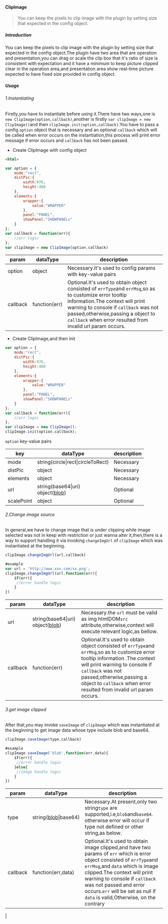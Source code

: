 #### ClipImage

> You can keep the pixels to clip image with the plugin by setting size that expected in the config object.

##### Introduction
You can keep the pixels to clip image  with the plugin by setting size that expected in the config object.The plugin have two area that are operation and presentation,you can drag or scale the clip box that it's ratio of size is consistent with expectation and it have a minimum to keep picture clipped clear in the operation area,and presentation area show real-time picture expected to have fixed size provided in config object.

##### Usage
###### 1.Instantiating

Firstly,you have to instantiate before using it.There have two ways,one is `new ClipImage(option,callback)`,another is firstly `var clipImage = new ClipImage()`and then `clipImage.init(option,callback)`.You have to pass a config `option` object that is necessary and an optional `callback` which will be called when error occurs on the instantiation,this process will print error message if error occurs and `callback` has not been passed.

- Create ClipImage with config object

```html
<html>
```

```javascript
var option = {
    mode:"rect",
    distPic:{
        width:976,
        height:480
    },
    elements:{
        wrapper:{
            value:"WRAPPER"
        },
        panel:"PANEL",
        showPanel:"SHOWPANELs"
    }
};
var callback = function(err){
    //err logic
};
var clipImage = new ClipImage(option,callback)
```

|param|dataType|description|
|--|--|--|
|option|object|Necessary.It's used to config params with key-value pairs|
|callback|function(err)|Optional.It's used to obtain object consisted of `errType`and `errMsg`,so as to customize error tooltip information.The context will print warning to console if `callback` was not passed,otherwise,passing a object to `callback` when error resulted from invalid url param occurs. |

- Create ClipImage,and then init

``` javascript
var option = {
    mode:"rect",
    distPic:{
        width:976,
        height:480
    },
    elements:{
        wrapper:{
            value:"WRAPPER"
        },
        panel:"PANEL",
        showPanel:"SHOWPANELs"
    }
};
var callback = function(err){
    //err logic
};
var clipImage = new ClipImage();
clipImage.init(option,callback);
```



`option` key-value pairs

|key|dataType|description|
|--|--|--|
|mode|string(circle&#124;rect&#124;circleToRect)|Necessary|
|distPic|object|Necessary|
|elements|object|Necessary|
|url|string(base64&#124;uri)<br/>object([blob](https://developer.mozilla.org/en-US/docs/Web/API/URL))|Optional|
|scalePoint|object|Optional

###### 2.Change image source
In general,we have to change image that is under clipping while image selected was not in keep with restriction or just wanna alter it,then,there is a way to support handling it via invoking `changeImgUrl` of `clipImage` which was instantiated at the beginning.

```javascript
clipImage.changeImgUrl(url,callback)

#example
var url = 'http://www.xxx.com/xx.png';
clipImage.changeImgUrl(url,function(err){
    if(err){
     //error handle logic
    }
})
```
|param|dataType|description|
|--|--|--|
|url|string(base64&#124;uri) object([blob](https://developer.mozilla.org/en-US/docs/Web/API/URL))|Necessary.the `url` must be valid as img htmlDOM`src` attribute,otherwise,context will execute relevant logic,as bellow.|
|callback|function(err)|Optional.It's used to obtain object consisted of `errType`and `errMsg`,so as to customize error tooltip information  .The context will print warning to console if `callback` was not passed,otherwise,passing a object to `callback` when error resulted from invalid url param occurs. |

###### 3.get image clipped
After that,you may invoke `saveImage` of `clipImage` which was instantiated at the beginning to get image data whose type include
blob and base64.

```javascript
clipImage.saveImage(type,callback)

#example
clipImage.saveImage('blob',function(err,data){
    if(err){
     //error handle logic
    }else{
     //image handle logic
    }
})
```
|param|dataType|description|
|--|--|--|
|type|string([blob](https://developer.mozilla.org/en-US/docs/Web/API/Blob)&#124;base64)|Necessary.At present,only two string`type` are supported,i.e,`blob`and`base64`. otherwise error will occur if type not defined or other string,as below.|
|callback|function(err,data)|Optional.It's used to obtain  image clipped,and have two params of `err` which is error object consisted of `errType`and `errMsg`,and `data` which is image clipped.The context will print warning to console if `callback` was not passed and error occurs.`err` will be set as null if `data` is valid,Otherwise, on the contrary
|